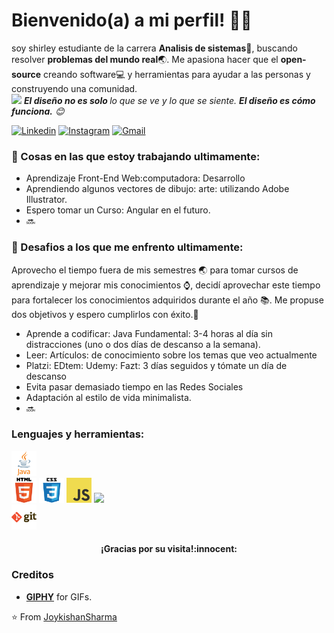 <!-- Greeting -->
# Bienvenido(a) a mi perfil! :wave::smiley:

<!--Introduction -->
soy shirley estudiante de la carrera **Analisis de sistemas**:iphone:, buscando resolver **problemas del mundo real**:earth_asia:. Me apasiona hacer que el  **open-source** creando software💻 y herramientas para ayudar a las personas y construyendo una comunidad.<br>
<img src="https://media.giphy.com/media/LnQjpWaON8nhr21vNW/giphy.gif" width="40"> <em><b>El diseño no es solo </b>lo que se ve y lo que se siente. <b> El diseño es cómo funciona.</b> :blush:</em>

<!-- Mis redes -->
[![Linkedin](https://img.shields.io/badge/-ShirleyAscencio-blue?style=flat&logo=Linkedin&logoColor=white)]([https://www.linkedin.com/in/shirley-ascencio-432993239/)
[![Instagram](https://img.shields.io/badge/-ShirleyAscencio-c13584?style=flat&labelColor=c13584&logo=instagram&logoColor=white)]([https://www.instagram.com/shirleyascencio.p/)
[![Gmail](https://img.shields.io/badge/-shirley.ascencio@vallegrande.edu.pe-c14438?style=flat&logo=Gmail&logoColor=white)](shirley.ascencio@vallegreande.edu.pe)


### 💼  Cosas en las que estoy trabajando ultimamente: 
* Aprendizaje Front-End Web:computadora: Desarrollo
* Aprendiendo algunos vectores de dibujo: arte: utilizando Adobe Illustrator.
* Espero tomar un Curso: Angular en el futuro.
* 🔜

### 🌱 Desafios a los que me enfrento ultimamente:
Aprovecho el tiempo fuera de mis semestres 🌏 para tomar cursos de aprendizaje y mejorar mis conocimientos ⌚, decidí aprovechar este tiempo para fortalecer los conocimientos adquiridos durante el año 📚. Me propuse dos objetivos y espero cumplirlos con éxito.🏃

* Aprende a codificar: Java Fundamental: 3-4 horas al día sin distracciones (uno o dos días de descanso a la semana).
* Leer: Artículos: de conocimiento sobre los temas que veo actualmente
* Platzi: EDtem: Udemy: Fazt: 3 días seguidos y tómate un día de descanso
* Evita pasar demasiado tiempo en las Redes Sociales
* Adaptación al estilo de vida minimalista.
* 🔜

 ### Lenguajes y herramientas: 
<p> <!-- GitHub README Stats -->
  <a href="https://github.com/JoykishanSharma?tab=repositories">
         
 <!-- iconos -->
<code><a href = "https://www.java.com/en/"><img height="40" src="https://raw.githubusercontent.com/github/explore/80688e429a7d4ef2fca1e82350fe8e3517d3494d/topics/java/java.png" alt="Java"></a></code>
<br>
<code><a href = "https://developer.mozilla.org/en-US/docs/Web/Guide/HTML/HTML5"><img height="40" src="https://raw.githubusercontent.com/github/explore/80688e429a7d4ef2fca1e82350fe8e3517d3494d/topics/html/html.png"></a></code>
<code><a href = "https://developer.mozilla.org/en-US/docs/Archive/CSS3"><img height="40" src="https://raw.githubusercontent.com/github/explore/80688e429a7d4ef2fca1e82350fe8e3517d3494d/topics/css/css.png"></a></code>
<code><a href = "https://developer.mozilla.org/en-US/docs/Web/JavaScript"><img height="40" src="https://raw.githubusercontent.com/github/explore/80688e429a7d4ef2fca1e82350fe8e3517d3494d/topics/javascript/javascript.png"></a></code>
<code><a href = "https://code.visualstudio.com/"><img height="40" src="https://upload.wikimedia.org/wikipedia/commons/thumb/9/9a/Visual_Studio_Code_1.35_icon.svg/1200px-Visual_Studio_Code_1.35_icon.svg.png"></a></code>
<br>
<code><a href = "https://git-scm.com/"><img height="40" src="https://raw.githubusercontent.com/github/explore/80688e429a7d4ef2fca1e82350fe8e3517d3494d/topics/git/git.png"></a></code>
<br>
</p>

<h4 align="center">¡Gracias por su visita!:innocent:</h4>

<!-- Credit -->
### Creditos  
- [**GIPHY**](https://giphy.com/) for GIFs. 



⭐️ From [JoykishanSharma](https://github.com/JoykishanSharma)
